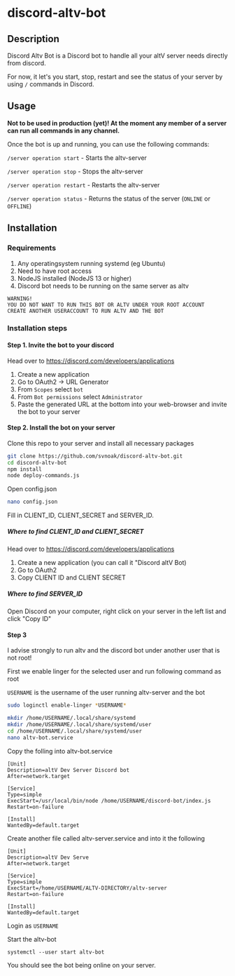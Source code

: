 # discord-altv-bot

## Description

Discord Altv Bot is a Discord bot to handle all your altV server needs directly from discord.

For now, it let's you start, stop, restart and see the status of your server by using `/` commands in Discord.

## Usage

<b syle="color:red">Not to be used in production (yet)! At the moment any member of a server can run all commands in any channel.</b>

Once the bot is up and running, you can use the following commands:

`/server operation start` - Starts the altv-server

`/server operation stop` - Stops the altv-server

`/server operation restart` - Restarts the altv-server

`/server operation status` - Returns the status of the server (`ONLINE` or `OFFLINE`)

## Installation

### Requirements

1. Any operatingsystem running systemd (eg Ubuntu)
2. Need to have root access
3. NodeJS installed (NodeJS 13 or higher)
4. Discord bot needs to be running on the same server as altv

```
WARNING!
YOU DO NOT WANT TO RUN THIS BOT OR ALTV UNDER YOUR ROOT ACCOUNT
CREATE ANOTHER USERACCOUNT TO RUN ALTV AND THE BOT
```

### Installation steps

#### <b>Step 1. Invite the bot to your discord</b>

Head over to https://discord.com/developers/applications

1. Create a new application
2. Go to OAuth2 -> URL Generator
3. From `Scopes` select `bot`
4. From `Bot permissions` select `Administrator`
5. Paste the generated URL at the bottom into your web-browser and invite the bot to your server

#### <b>Step 2. Install the bot on your server</b>

Clone this repo to your server and install all necessary packages

```bash
git clone https://github.com/svnoak/discord-altv-bot.git
cd discord-altv-bot
npm install
node deploy-commands.js
```

Open config.json

```bash
nano config.json
```

Fill in CLIENT_ID, CLIENT_SECRET and SERVER_ID.

##### <b>Where to find CLIENT_ID and CLIENT_SECRET</b>

Head over to https://discord.com/developers/applications

1. Create a new application (you can call it "Discord altV Bot)
2. Go to OAuth2
3. Copy CLIENT ID and CLIENT SECRET

##### <b>Where to find SERVER_ID</b>

Open Discord on your computer, right click on your server in the left list and click "Copy ID"

#### Step 3

I advise strongly to run altv and the discord bot under another user that is not root!

First we enable linger for the selected user and run following command as root

`USERNAME` is the username of the user running altv-server and the bot

```bash
sudo loginctl enable-linger *USERNAME*
```

```bash
mkdir /home/USERNAME/.local/share/systemd
mkdir /home/USERNAME/.local/share/systemd/user
cd /home/USERNAME/.local/share/systemd/user
nano altv-bot.service
```

Copy the folling into altv-bot.service

```systemd
[Unit]
Description=altV Dev Server Discord bot
After=network.target

[Service]
Type=simple
ExecStart=/usr/local/bin/node /home/USERNAME/discord-bot/index.js
Restart=on-failure

[Install]
WantedBy=default.target
```

Create another file called altv-server.service and into it the following

```systemd
[Unit]
Description=altV Dev Serve
After=network.target

[Service]
Type=simple
ExecStart=/home/USERNAME/ALTV-DIRECTORY/altv-server
Restart=on-failure

[Install]
WantedBy=default.target

```

Login as `USERNAME`

Start the altv-bot

```
systemctl --user start altv-bot
```

You should see the bot being online on your server.
